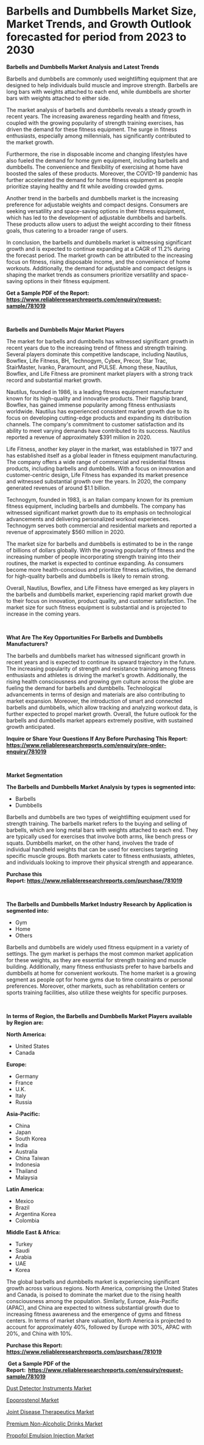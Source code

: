 <p><h1>Barbells and Dumbbells Market Size, Market Trends, and Growth Outlook forecasted for period from 2023 to 2030</h1></p><p><strong>Barbells and Dumbbells Market Analysis and Latest Trends</strong></p>
<p><p>Barbells and dumbbells are commonly used weightlifting equipment that are designed to help individuals build muscle and improve strength. Barbells are long bars with weights attached to each end, while dumbbells are shorter bars with weights attached to either side.</p><p>The market analysis of barbells and dumbbells reveals a steady growth in recent years. The increasing awareness regarding health and fitness, coupled with the growing popularity of strength training exercises, has driven the demand for these fitness equipment. The surge in fitness enthusiasts, especially among millennials, has significantly contributed to the market growth.</p><p>Furthermore, the rise in disposable income and changing lifestyles have also fueled the demand for home gym equipment, including barbells and dumbbells. The convenience and flexibility of exercising at home have boosted the sales of these products. Moreover, the COVID-19 pandemic has further accelerated the demand for home fitness equipment as people prioritize staying healthy and fit while avoiding crowded gyms.</p><p>Another trend in the barbells and dumbbells market is the increasing preference for adjustable weights and compact designs. Consumers are seeking versatility and space-saving options in their fitness equipment, which has led to the development of adjustable dumbbells and barbells. These products allow users to adjust the weight according to their fitness goals, thus catering to a broader range of users.</p><p>In conclusion, the barbells and dumbbells market is witnessing significant growth and is expected to continue expanding at a CAGR of 11.2% during the forecast period. The market growth can be attributed to the increasing focus on fitness, rising disposable income, and the convenience of home workouts. Additionally, the demand for adjustable and compact designs is shaping the market trends as consumers prioritize versatility and space-saving options in their fitness equipment.</p></p>
<p><strong>Get a Sample PDF of the Report:&nbsp; <a href="https://www.reliableresearchreports.com/enquiry/request-sample/781019">https://www.reliableresearchreports.com/enquiry/request-sample/781019</a></strong></p>
<p>&nbsp;</p>
<p><strong>Barbells and Dumbbells Major Market Players</strong></p>
<p><p>The market for barbells and dumbbells has witnessed significant growth in recent years due to the increasing trend of fitness and strength training. Several players dominate this competitive landscape, including Nautilus, Bowflex, Life Fitness, BH, Technogym, Cybex, Precor, Star Trac, StairMaster, Ivanko, Paramount, and PULSE. Among these, Nautilus, Bowflex, and Life Fitness are prominent market players with a strong track record and substantial market growth.</p><p>Nautilus, founded in 1986, is a leading fitness equipment manufacturer known for its high-quality and innovative products. Their flagship brand, Bowflex, has gained immense popularity among fitness enthusiasts worldwide. Nautilus has experienced consistent market growth due to its focus on developing cutting-edge products and expanding its distribution channels. The company's commitment to customer satisfaction and its ability to meet varying demands have contributed to its success. Nautilus reported a revenue of approximately $391 million in 2020.</p><p>Life Fitness, another key player in the market, was established in 1977 and has established itself as a global leader in fitness equipment manufacturing. The company offers a wide range of commercial and residential fitness products, including barbells and dumbbells. With a focus on innovation and customer-centric design, Life Fitness has expanded its market presence and witnessed substantial growth over the years. In 2020, the company generated revenues of around $1.1 billion.</p><p>Technogym, founded in 1983, is an Italian company known for its premium fitness equipment, including barbells and dumbbells. The company has witnessed significant market growth due to its emphasis on technological advancements and delivering personalized workout experiences. Technogym serves both commercial and residential markets and reported a revenue of approximately $560 million in 2020.</p><p>The market size for barbells and dumbbells is estimated to be in the range of billions of dollars globally. With the growing popularity of fitness and the increasing number of people incorporating strength training into their routines, the market is expected to continue expanding. As consumers become more health-conscious and prioritize fitness activities, the demand for high-quality barbells and dumbbells is likely to remain strong.</p><p>Overall, Nautilus, Bowflex, and Life Fitness have emerged as key players in the barbells and dumbbells market, experiencing rapid market growth due to their focus on innovation, product quality, and customer satisfaction. The market size for such fitness equipment is substantial and is projected to increase in the coming years.</p></p>
<p>&nbsp;</p>
<p><strong>What Are The Key Opportunities For Barbells and Dumbbells Manufacturers?</strong></p>
<p><p>The barbells and dumbbells market has witnessed significant growth in recent years and is expected to continue its upward trajectory in the future. The increasing popularity of strength and resistance training among fitness enthusiasts and athletes is driving the market's growth. Additionally, the rising health consciousness and growing gym culture across the globe are fueling the demand for barbells and dumbbells. Technological advancements in terms of design and materials are also contributing to market expansion. Moreover, the introduction of smart and connected barbells and dumbbells, which allow tracking and analyzing workout data, is further expected to propel market growth. Overall, the future outlook for the barbells and dumbbells market appears extremely positive, with sustained growth anticipated.</p></p>
<p><strong>Inquire or Share Your Questions If Any Before Purchasing This Report: <a href="https://www.reliableresearchreports.com/enquiry/pre-order-enquiry/781019">https://www.reliableresearchreports.com/enquiry/pre-order-enquiry/781019</a></strong></p>
<p>&nbsp;</p>
<p><strong>Market Segmentation</strong></p>
<p><strong>The Barbells and Dumbbells Market Analysis by types is segmented into:</strong></p>
<p><ul><li>Barbells</li><li>Dumbbells</li></ul></p>
<p><p>Barbells and dumbbells are two types of weightlifting equipment used for strength training. The barbells market refers to the buying and selling of barbells, which are long metal bars with weights attached to each end. They are typically used for exercises that involve both arms, like bench press or squats. Dumbbells market, on the other hand, involves the trade of individual handheld weights that can be used for exercises targeting specific muscle groups. Both markets cater to fitness enthusiasts, athletes, and individuals looking to improve their physical strength and appearance.</p></p>
<p><strong>Purchase this Report:&nbsp;<a href="https://www.reliableresearchreports.com/purchase/781019">https://www.reliableresearchreports.com/purchase/781019</a></strong></p>
<p>&nbsp;</p>
<p><strong>The Barbells and Dumbbells Market Industry Research by Application is segmented into:</strong></p>
<p><ul><li>Gym</li><li>Home</li><li>Others</li></ul></p>
<p><p>Barbells and dumbbells are widely used fitness equipment in a variety of settings. The gym market is perhaps the most common market application for these weights, as they are essential for strength training and muscle building. Additionally, many fitness enthusiasts prefer to have barbells and dumbbells at home for convenient workouts. The home market is a growing segment as people opt for home gyms due to time constraints or personal preferences. Moreover, other markets, such as rehabilitation centers or sports training facilities, also utilize these weights for specific purposes.</p></p>
<p>&nbsp;</p>
<p><strong>In terms of Region, the Barbells and Dumbbells Market Players available by Region are:</strong></p>
<p>
    <p> <strong> North America: </strong>
        <ul>
            <li>United States</li>
            <li>Canada</li>
        </ul>
        </p> 
    <p> <strong> Europe: </strong>
        <ul>
            <li>Germany</li>
            <li>France</li>
            <li>U.K.</li>
            <li>Italy</li>
            <li>Russia</li>
        </ul>
        </p> 
    <p> <strong> Asia-Pacific: </strong>
        <ul>
            <li>China</li>
            <li>Japan</li>
            <li>South Korea</li>
            <li>India</li>
            <li>Australia</li>
            <li>China Taiwan</li>
            <li>Indonesia</li>
            <li>Thailand</li>
            <li>Malaysia</li>
        </ul>
        </p> 
    <p> <strong> Latin America: </strong>
        <ul>
            <li>Mexico</li>
            <li>Brazil</li>
            <li>Argentina Korea</li>
            <li>Colombia</li>
        </ul>
        </p> 
    <p> <strong> Middle East & Africa: </strong>
        <ul>
            <li>Turkey</li>
            <li>Saudi</li>
            <li>Arabia</li>
            <li>UAE</li>
            <li>Korea</li>
        </ul>
    </p>
    </p>
<p><p>The global barbells and dumbbells market is experiencing significant growth across various regions. North America, comprising the United States and Canada, is poised to dominate the market due to the rising health consciousness among the population. Similarly, Europe, Asia-Pacific (APAC), and China are expected to witness substantial growth due to increasing fitness awareness and the emergence of gyms and fitness centers. In terms of market share valuation, North America is projected to account for approximately 40%, followed by Europe with 30%, APAC with 20%, and China with 10%.</p></p>
<p><strong>Purchase this Report: <a href="https://www.reliableresearchreports.com/purchase/781019">https://www.reliableresearchreports.com/purchase/781019</a></strong></p>
<p>&nbsp;<strong>Get a Sample PDF of the Report:&nbsp;&nbsp;<a href="https://www.reliableresearchreports.com/enquiry/request-sample/781019">https://www.reliableresearchreports.com/enquiry/request-sample/781019</a></strong></p>
<p><strong></strong></p>
<p><p><a href="https://github.com/BryceTownsendr/Market-Research-Report-List-1/blob/main/dust-detector-instruments-market.md">Dust Detector Instruments Market</a></p><p><a href="https://medium.com/@krithi.reportprime/epoprostenol-market-trends-and-market-analysis-forecasted-for-period-2023-2030-7e9270d91d46">Epoprostenol Market</a></p><p><a href="https://medium.com/@shivangi.reportprime/joint-disease-therapeutics-market-analysis-its-cagr-market-segmentation-and-global-industry-6b70620921c2">Joint Disease Therapeutics Market</a></p><p><a href="https://www.linkedin.com/pulse/premium-non-alcoholic-drinks-market-size-share-global-analysis/">Premium Non-Alcoholic Drinks Market</a></p><p><a href="https://www.linkedin.com/pulse/propofol-emulsion-injection-market-share-amp-new-trends-analysis/">Propofol Emulsion Injection Market</a></p></p>